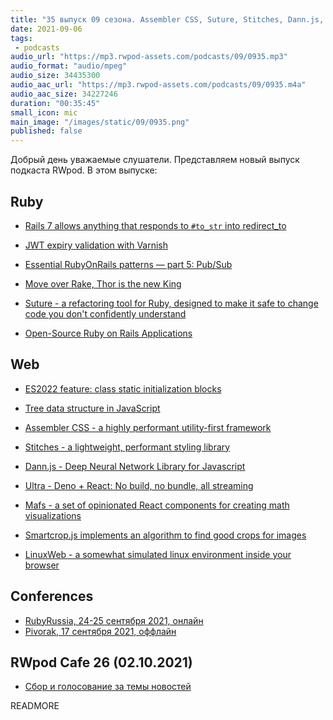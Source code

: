 ```yaml
---
title: "35 выпуск 09 сезона. Assembler CSS, Suture, Stitches, Dann.js, Ultra, Mafs, Smartcrop.js, LinuxWeb и прочее"
date: 2021-09-06
tags:
 - podcasts
audio_url: "https://mp3.rwpod-assets.com/podcasts/09/0935.mp3"
audio_format: "audio/mpeg"
audio_size: 34435300
audio_aac_url: "https://mp3.rwpod-assets.com/podcasts/09/0935.m4a"
audio_aac_size: 34227246
duration: "00:35:45"
small_icon: mic
main_image: "/images/static/09/0935.png"
published: false
---
```


Добрый день уважаемые слушатели. Представляем новый выпуск подкаста RWpod. В этом выпуске:

## Ruby

 - [Rails 7 allows anything that responds to `#to_str` into redirect_to](https://blog.saeloun.com/2021/08/31/rails-redirect-to-str)
 - [JWT expiry validation with Varnish](https://defv.medium.com/jwt-expiry-validation-with-varnish-ddad35722a3d)
 - [Essential RubyOnRails patterns — part 5: Pub/Sub](https://medium.com/selleo/essential-rubyonrails-patterns-part-5-pub-sub-22498bca84f0)


 - [Move over Rake, Thor is the new King](https://technology.doximity.com/articles/move-over-rake-thor-is-the-new-king)
 - [Suture - a refactoring tool for Ruby, designed to make it safe to change code you don't confidently understand](https://github.com/testdouble/suture)
 - [Open-Source Ruby on Rails Applications](https://opensourcerails.org/)

## Web

 - [ES2022 feature: class static initialization blocks](https://2ality.com/2021/09/class-static-block.html)
 - [Tree data structure in JavaScript](https://stackfull.dev/tree-data-structure-in-javascript)
 - [Assembler CSS - a highly performant utility-first framework](https://asmcss.com/)


 - [Stitches - a lightweight, performant styling library](https://stitches.dev/)
 - [Dann.js - Deep Neural Network Library for Javascript](https://dannjs.org/)
 - [Ultra - Deno + React: No build, no bundle, all streaming](https://github.com/exhibitionist-digital/ultra)
 - [Mafs - a set of opinionated React components for creating math visualizations](https://mafs.dev/)
 - [Smartcrop.js implements an algorithm to find good crops for images](https://github.com/jwagner/smartcrop.js)
 - [LinuxWeb - a somewhat simulated linux environment inside your browser](https://github.com/Manthee1/linuxWeb)

## Conferences

 - [RubyRussia, 24-25 сентября 2021, онлайн](https://rubyrussia.club)
 - [Pivorak, 17 сентября 2021, оффлайн](https://pivorak.com/)

## RWpod Cafe 26 (02.10.2021)

 - [Сбор и голосование за темы новостей](https://github.com/rwpod/cafe-discussions/discussions/11)


READMORE

